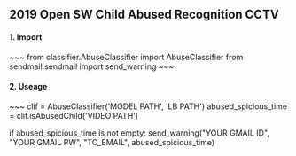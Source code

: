 <h2>2019 Open SW Child Abused Recognition CCTV</h2>

<h4> 1. Import </h4>
~~~
from classifier.AbuseClassifier import AbuseClassifier
from sendmail.sendmail import send_warning
~~~

<h4> 2. Useage </h4>
~~~
clif = AbuseClassifier('MODEL PATH', 'LB PATH')
abused_spicious_time = clif.isAbusedChild('VIDEO PATH')

if abused_spicious_time is not empty:
    send_warning("YOUR GMAIL ID", "YOUR GMAIL PW", "TO_EMAIL", abused_spicious_time)
~~~
